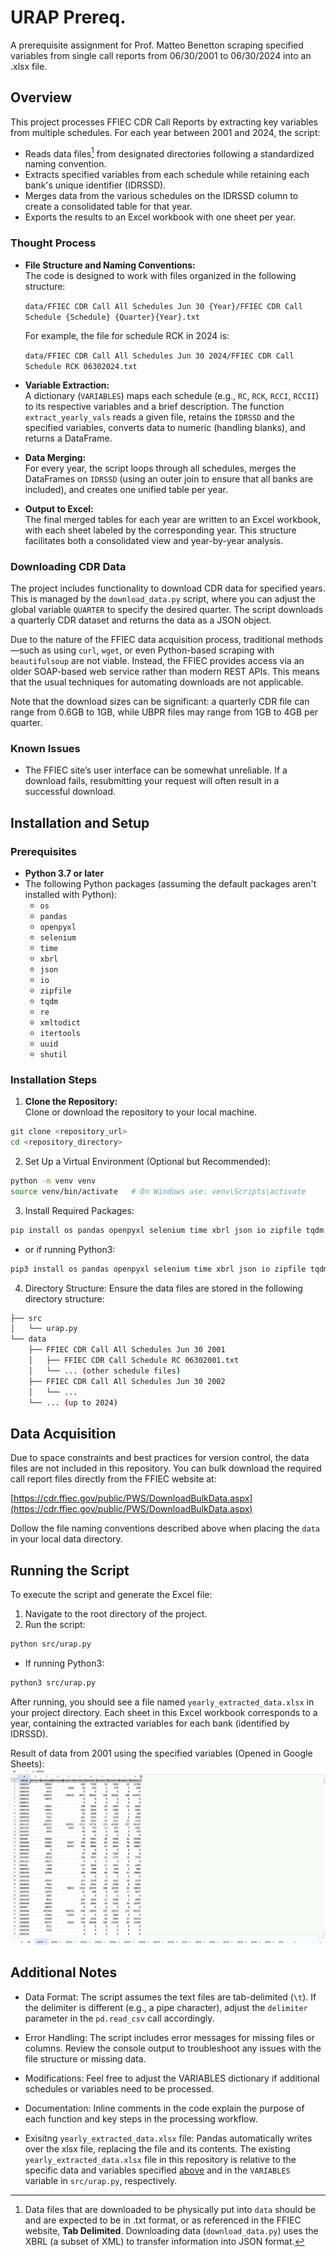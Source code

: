 # URAP Prereq.

A prerequisite assignment for Prof. Matteo Benetton scraping specified variables from single call reports from 06/30/2001 to 06/30/2024 into an .xlsx file.

## Overview

This project processes FFIEC CDR Call Reports by extracting key variables from multiple schedules. For each year between 2001 and 2024, the script:

- Reads data files[^1] from designated directories following a standardized naming convention.
- Extracts specified variables from each schedule while retaining each bank's unique identifier (IDRSSD).
- Merges data from the various schedules on the IDRSSD column to create a consolidated table for that year.
- Exports the results to an Excel workbook with one sheet per year.

### Thought Process

- **File Structure and Naming Conventions:**  
  The code is designed to work with files organized in the following structure:

  `data/FFIEC CDR Call All Schedules Jun 30 {Year}/FFIEC CDR Call Schedule {Schedule} {Quarter}{Year}.txt`

  For example, the file for schedule RCK in 2024 is:

  `data/FFIEC CDR Call All Schedules Jun 30 2024/FFIEC CDR Call Schedule RCK 06302024.txt`

- **Variable Extraction:**  
  A dictionary (`VARIABLES`) maps each schedule (e.g., `RC`, `RCK`, `RCCI`, `RCCII`) to its respective variables and a brief description. The function `extract_yearly_vals` reads a given file, retains the `IDRSSD` and the specified variables, converts data to numeric (handling blanks), and returns a DataFrame.

- **Data Merging:**  
  For every year, the script loops through all schedules, merges the DataFrames on `IDRSSD` (using an outer join to ensure that all banks are included), and creates one unified table per year.

- **Output to Excel:**  
  The final merged tables for each year are written to an Excel workbook, with each sheet labeled by the corresponding year. This structure facilitates both a consolidated view and year-by-year analysis.

### Downloading CDR Data

The project includes functionality to download CDR data for specified years. This is managed by the `download_data.py` script, where you can adjust the global variable `QUARTER` to specify the desired quarter. The script downloads a quarterly CDR dataset and returns the data as a JSON object.

Due to the nature of the FFIEC data acquisition process, traditional methods—such as using `curl`, `wget`, or even Python-based scraping with `beautifulsoup` are not viable. Instead, the FFIEC provides access via an older SOAP-based web service rather than modern REST APIs. This means that the usual techniques for automating downloads are not applicable.

Note that the download sizes can be significant: a quarterly CDR file can range from 0.6GB to 1GB, while UBPR files may range from 1GB to 4GB per quarter.

### Known Issues

- The FFIEC site’s user interface can be somewhat unreliable. If a download fails, resubmitting your request will often result in a successful download.


## Installation and Setup

### Prerequisites

- **Python 3.7 or later**
- The following Python packages (assuming the default packages aren't installed with Python):
  - `os`
  - `pandas`
  - `openpyxl`
  - `selenium`
  - `time`
  - `xbrl`
  - `json`
  - `io`
  - `zipfile`
  - `tqdm`
  - `re`
  - `xmltodict`
  - `itertools`
  - `uuid`
  - `shutil`

### Installation Steps

1. **Clone the Repository:**  
   Clone or download the repository to your local machine.

```bash
git clone <repository_url>
cd <repository_directory>
```

2. Set Up a Virtual Environment (Optional but Recommended):

```bash
python -m venv venv
source venv/bin/activate   # On Windows use: venv\Scripts\activate
```

3. Install Required Packages:

```bash
pip install os pandas openpyxl selenium time xbrl json io zipfile tqdm re xmltodict itertools uuid shutil
```

- or if running Python3:

```bash
pip3 install os pandas openpyxl selenium time xbrl json io zipfile tqdm re xmltodict itertools uuid shutil
```


4. Directory Structure:
   Ensure the data files are stored in the following directory structure:

```bash
├── src
│   └── urap.py
└── data
    ├── FFIEC CDR Call All Schedules Jun 30 2001
    │   ├── FFIEC CDR Call Schedule RC 06302001.txt
    │   └── ... (other schedule files)
    ├── FFIEC CDR Call All Schedules Jun 30 2002
    │   └── ...
    └── ... (up to 2024)
```

## Data Acquisition

Due to space constraints and best practices for version control, the data files are not included in this repository. You can bulk download the required call report files directly from the FFIEC website at:

[https://cdr.ffiec.gov/public/PWS/DownloadBulkData.aspx](https://cdr.ffiec.gov/public/PWS/DownloadBulkData.aspx)

Dollow the file naming conventions described above when placing the `data` in your local data directory.

## Running the Script

To execute the script and generate the Excel file:

1. Navigate to the root directory of the project.
2. Run the script:

```bash
python src/urap.py
```

- If running Python3:

```bash
python3 src/urap.py
```

After running, you should see a file named `yearly_extracted_data.xlsx` in your project directory. Each sheet in this Excel workbook corresponds to a year, containing the extracted variables for each bank (identified by IDRSSD).

Result of data from 2001 using the specified variables (Opened in Google Sheets):
![Result](images/extracted_xlsx_result.png)

## Additional Notes

- Data Format:
  The script assumes the text files are tab-delimited (`\t`). If the delimiter is different (e.g., a pipe character), adjust the `delimiter` parameter in the `pd.read_csv` call accordingly.

- Error Handling:
  The script includes error messages for missing files or columns. Review the console output to troubleshoot any issues with the file structure or missing data.

- Modifications:
  Feel free to adjust the VARIABLES dictionary if additional schedules or variables need to be processed.

- Documentation:
  Inline comments in the code explain the purpose of each function and key steps in the processing workflow.

- Exisitng `yearly_extracted_data.xlsx` file:
  Pandas automatically writes over the xlsx file, replacing the file and its contents. The existing `yearly_extracted_data.xlsx` file in this repository is relative to the specific data and variables specified [above](#overview) and in the `VARIABLES` variable in `src/urap.py`, respectively.

[^1]: Data files that are downloaded to be physically put into `data` should be and are expected to be in .txt format, or as referenced in the FFIEC website, **Tab Delimited**. Downloading data (`download_data.py`) uses the XBRL (a subset of XML) to transfer information into JSON format.